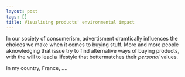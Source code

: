```yaml
---
layout: post
tags: []
title: Visualising products' environmental impact
---
```


In our society of consumerism, advertisment dramtically influences the choices we make when it comes to buying stuff. More and more people aknowledging that issue try to find alternative ways of buying products, with the will to lead a lifestyle that bettermatches their *personal* values.
 

In my country, France, ....

